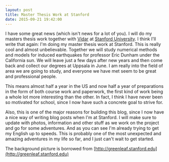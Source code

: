 ```yaml
---
layout: post
title: Master Thesis Work at Stanford
date: 2015-09-21 19:42:00
---
```


I have some great news (which isn't news for a lot of you). I will do my masters thesis work together with [Vidar](https://www.facebook.com/vidar.stiernstrom?ref=ts&fref=ts) at [Stanford University](https://en.wikipedia.org/wiki/Stanford_University). I think I'll write that again: I'm doing my master thesis work at Stanford. This is really cool and almost unbelievable. Together we will study numerical methods and models for induced earthquakes for professor Eric Dunham under the California sun. We will leave just a few days after new years and then come back and collect our degrees at Uppsala in June. I am really into the field of area we are going to study, and everyone we have met seem to be great and professional people.

This means almost half a year in the US and now half a year of preparations in the form of both course work and paperwork, the first kind of work being a whole lot more interesting than the other. In fact, I think I have never been so motivated for school, since I now have such a concrete goal to strive for. 

Also, this is one of the major reasons for building this blog, since I now have a nice way of writing blog posts when I'm at Stanford. I will make sure to update with photos, information and other stuff as we work on the project and go for some adventures. And as you can see I'm already trying to get my English up to speeds. This is probably one of the most unexpected and amazing adventures in my life so far, and I just can't wait to get started. 

The background picture is borrowed from [http://greenleaf.stanford.edu](http://greenleaf.stanford.edu)